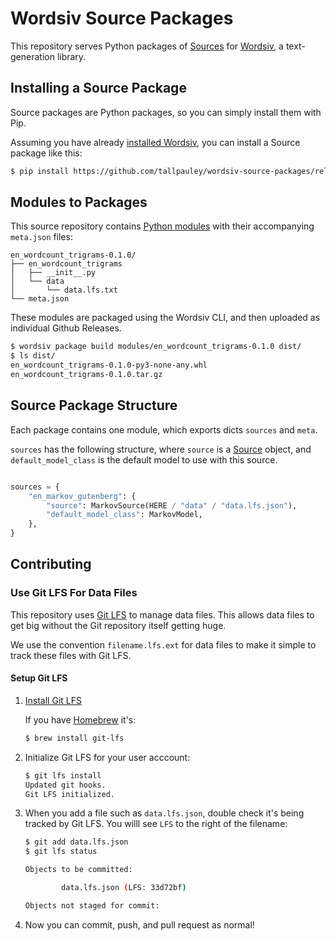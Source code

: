 # Wordsiv Source Packages

This repository serves Python packages of [Sources](https://github.com/tallpauley/wordsiv/blob/main/wordsiv/source.py) for [Wordsiv](https://github.com/tallpauley/wordsiv), a text-generation library.

## Installing a Source Package
Source packages are Python packages, so you can simply install them with Pip.

Assuming you have already [installed Wordsiv](https://github.com/tallpauley/wordsiv#installation), you can install a Source package like this:

```bash
$ pip install https://github.com/tallpauley/wordsiv-source-packages/releases/download/en_wordcount_web-0.1.0/en_wordcount_web-0.1.0-py3-none-any.whl
```

## Modules to Packages

This source repository contains [Python modules](https://docs.python.org/3/tutorial/modules.html) with their accompanying `meta.json` files:

```text
en_wordcount_trigrams-0.1.0/
├── en_wordcount_trigrams
│   ├── __init__.py
│   └── data
│       └── data.lfs.txt
└── meta.json
```

These modules are packaged using the Wordsiv CLI, and then uploaded as individual Github Releases.

```bash
$ wordsiv package build modules/en_wordcount_trigrams-0.1.0 dist/
$ ls dist/
en_wordcount_trigrams-0.1.0-py3-none-any.whl
en_wordcount_trigrams-0.1.0.tar.gz
```

## Source Package Structure

Each package contains one module, which exports dicts `sources` and `meta`.

`sources` has the following structure, where `source` is a [Source](https://github.com/tallpauley/wordsiv/blob/main/wordsiv/source.py) object, and `default_model_class` is the default model to use with this source.

```python

sources = {
    "en_markov_gutenberg": {
        "source": MarkovSource(HERE / "data" / "data.lfs.json"),
        "default_model_class": MarkovModel,
    },
}

```

## Contributing

### Use Git LFS For Data Files

This repository uses [Git LFS](https://git-lfs.github.com/) to manage data files. This allows data files to get big without the Git repository itself getting huge.

We use the convention `filename.lfs.ext` for data files to make it simple to track these files with Git LFS.

#### Setup Git LFS

1. [Install Git LFS](https://git-lfs.github.com/)

    If you have [Homebrew](https://brew.sh/) it's:

    ```bash
    $ brew install git-lfs
    ```

2. Initialize Git LFS for your user acccount:

    ```bash
    $ git lfs install
    Updated git hooks.
    Git LFS initialized.
    ```

3. When you add a file such as `data.lfs.json`, double check it's being tracked by Git LFS. You willl see `LFS` to the right of the filename:

    ```bash
    $ git add data.lfs.json
    $ git lfs status

    Objects to be committed:

            data.lfs.json (LFS: 33d72bf)

    Objects not staged for commit:
    ```

4. Now you can commit, push, and pull request as normal!

